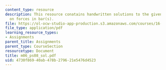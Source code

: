 ```yaml
---
content_type: resource
description: This resource conatains handwritten solutions to the given problem set
  on forces in bar(s).
file: https://ol-ocw-studio-app-production.s3.amazonaws.com/courses/16-01-unified-engineering-i-ii-iii-iv-fall-2005-spring-2006/4730f86940ab478b279621e5476d4523_m06_ps08_sol.pdf
file_type: application/pdf
learning_resource_types:
- Assignments
parent_title: Assignments
parent_type: CourseSection
resourcetype: Document
title: m06_ps08_sol.pdf
uid: 4730f869-40ab-478b-2796-21e5476d4523
---
```

